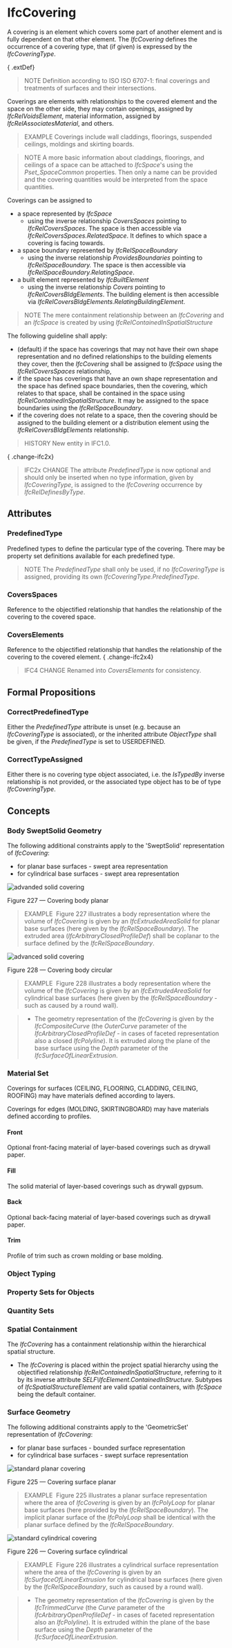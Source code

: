 # IfcCovering

A covering is an element which covers some part of another element and is fully dependent on that other element. The _IfcCovering_ defines the occurrence of a covering type, that (if given) is expressed by the _IfcCoveringType_.
<!-- end of short definition -->

{ .extDef}
> NOTE Definition according to ISO ISO 6707-1: final coverings and treatments of surfaces and their intersections.

Coverings are elements with relationships to the covered element and the space on the other side, they may contain openings, assigned by _IfcRelVoidsElement_, material information, assigned by _IfcRelAssociatesMaterial_, and others.

> EXAMPLE Coverings include wall claddings, floorings, suspended ceilings, moldings and skirting boards.

> NOTE A more basic information about claddings, floorings, and ceilings of a space can be attached to _IfcSpace_'s using the _Pset_SpaceCommon_ properties. Then only a name can be provided and the covering quantities would be interpreted from the space quantities.

Coverings can be assigned to

* a space represented by _IfcSpace_
  * using the inverse relationship _CoversSpaces_ pointing to _IfcRelCoversSpaces_. The space is then accessible via _IfcRelCoversSpaces.RelatedSpace_. It defines to which space a covering is facing towards.
* a space boundary represented by _IfcRelSpaceBoundary_
  * using the inverse relationship _ProvidesBoundaries_ pointing to _IfcRelSpaceBoundary._ The space is then accessible via _IfcRelSpaceBoundary.RelatingSpace_.
* a built element represented by _IfcBuiltElement_
  * using the inverse relationship _Covers_ pointing to _IfcRelCoversBldgElements_. The building element is then accessible via _IfcRelCoversBldgElements.RelatingBuildingElement_.

> NOTE The mere containment relationship between an _IfcCovering_ and an _IfcSpace_ is created by using _IfcRelContainedInSpatialStructure_

The following guideline shall apply:

* (default) if the space has coverings that may not have their own shape representation and no defined relationships to the building elements they cover, then the _IfcCovering_ shall be assigned to _IfcSpace_ using the _IfcRelCoversSpaces_ relationship,
* if the space has coverings that have an own shape representation and the space has defined space boundaries, then the covering, which relates to that space, shall be contained in the space using _IfcRelContainedInSpatialStructure_. It may be assigned to the space boundaries using the _IfcRelSpaceBoundary_.
* if the covering does not relate to a space, then the covering should be assigned to the building element or a distribution element using the _IfcRelCoversBldgElements_ relationship.

> HISTORY New entity in IFC1.0.

{ .change-ifc2x}
> IFC2x CHANGE The attribute _PredefinedType_ is now optional and should only be inserted when no type information, given by _IfcCoveringType_, is assigned to the _IfcCovering_ occurrence by _IfcRelDefinesByType_.

## Attributes

### PredefinedType
Predefined types to define the particular type of the covering. There may be property set definitions available for each predefined type.
> NOTE The _PredefinedType_ shall only be used, if no _IfcCoveringType_ is assigned, providing its own _IfcCoveringType.PredefinedType_.

### CoversSpaces
Reference to the objectified relationship that handles the relationship of the covering to the covered space.

### CoversElements
Reference to the objectified relationship that handles the relationship of the covering to the covered element.
{ .change-ifc2x4}
> IFC4 CHANGE Renamed into _CoversElements_ for consistency.

## Formal Propositions

### CorrectPredefinedType
Either the _PredefinedType_ attribute is unset (e.g. because an _IfcCoveringType_ is associated), or the inherited attribute _ObjectType_ shall be given, if the _PredefinedType_ is set to USERDEFINED.

### CorrectTypeAssigned
Either there is no covering type object associated, i.e. the _IsTypedBy_ inverse relationship is not provided, or the associated type object has to be of type _IfcCoveringType_.

## Concepts

### Body SweptSolid Geometry

The following additional constraints apply to the 'SweptSolid'
representation of _IfcCovering_:


* for planar base surfaces - swept area representation
* for cylindrical base surfaces - swept area representation

![advanded solid covering](../../../../figures/ifccovering_advanced-1-layout1.gif)

Figure 227 — Covering body planar

> EXAMPLE  Figure 227 illustrates a body representation where the volume of
> _IfcCovering_ is given by an _IfcExtrudedAreaSolid_ for
> planar base surfaces (here given by the
> _IfcRelSpaceBoundary_). The extruded area (_IfcArbitraryClosedProfileDef_) shall
> be coplanar to the surface defined by the
> _IfcRelSpaceBoundary_.

![advanced solid covering](../../../../figures/ifccovering_advanced-2-layout1.gif)

Figure 228 — Covering body circular

> EXAMPLE  Figure 228 illustrates a body representation where the volume of
> the _IfcCovering_ is given by an _IfcExtrudedAreaSolid_
> for cylindrical base surfaces (here given by the
> _IfcRelSpaceBoundary_ - such as caused by a round wall).

> * The geometry representation of the _IfcCovering_ is given
> by the _IfcCompositeCurve_ (the _OuterCurve_ parameter of
> the _IfcArbitraryClosedProfileDef_ - in cases of faceted
> representation also a closed _IfcPolyline_). It is extruded
> along the plane of the base surface using the _Depth_
> parameter of the _IfcSurfaceOfLinearExtrusion_.

### Material Set

Coverings for surfaces (CEILING, FLOORING, CLADDING, CEILING, ROOFING) may have materials defined according to layers.

Coverings for edges (MOLDING, SKIRTINGBOARD) may have materials defined according to profiles.

#### Front

Optional front-facing material of layer-based coverings such as drywall paper.

#### Fill

The solid material of layer-based coverings such as drywall gypsum.

#### Back

Optional back-facing material of layer-based coverings such as drywall paper.

#### Trim

Profile of trim such as crown molding or base molding.

### Object Typing



### Property Sets for Objects



### Quantity Sets



### Spatial Containment

The _IfcCovering_ has a containment relationship within the hierarchical spatial structure.

* The _IfcCovering_ is placed within the project spatial hierarchy using the objectified relationship _IfcRelContainedInSpatialStructure_, referring to it by its inverse attribute _SELF\IfcElement.ContainedInStructure_. Subtypes of _IfcSpatialStructureElement_ are valid spatial containers, with _IfcSpace_ being the default container.

### Surface Geometry

The following additional constraints apply to the 'GeometricSet'
representation of _IfcCovering_:


* for planar base surfaces - bounded surface representation
* for cylindrical base surfaces - swept surface
representation


![standard planar covering](../../../../figures/ifccovering_standard-1-layout1.gif)

Figure 225 — Covering surface planar

> EXAMPLE  Figure 225 illustrates a planar surface representation where the
> area of _IfcCovering_ is given by an _IfcPolyLoop_ for
> planar base surfaces (here provided by the
> _IfcRelSpaceBoundary_). The implicit planar surface of the _IfcPolyLoop_ shall be
> identical with the planar surface defined by the
> _IfcRelSpaceBoundary_.




![standard cylindrical covering](../../../../figures/ifccovering_standard-2-layout1.gif)

Figure 226 — Covering surface cylindrical

> EXAMPLE  Figure 226 illustrates a cylindrical surface representation where
> the area of the _IfcCovering_ is given by an
> _IfcSurfaceOfLinearExtrusion_ for cylindrical base surfaces
> (here given by the _IfcRelSpaceBoundary_, such as caused by a
> round wall).

> * The geometry representation of the _IfcCovering_ is given
> by the _IfcTrimmedCurve_ (the _Curve_ parameter of the
> _IfcArbitraryOpenProfileDef_ - in cases of faceted
> representation also an _IfcPolyline_). It is extruded within
> the plane of the base surface using the _Depth_ parameter of
> the _IfcSurfaceOfLinearExtrusion_.
